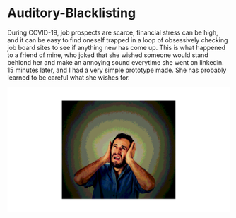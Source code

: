 # Auditory-Blacklisting

  During COVID-19, job prospects are scarce, financial stress can be high, and it can be easy to find oneself trapped in a loop of obsessively checking job board sites to see if anything new has come up. This is what happened to a friend of mine, who joked that she wished someone would stand behiond her and make an annoying sound everytime she went on linkedin. 15 minutes later, and I had a very simple prototype made. She has probably learned to be careful what she wishes for. 

![alt text](https://github.com/Fehiroh/Auditory-Blacklisting/blob/master/badsound.png "Bad Sound")
